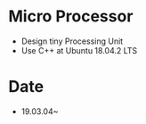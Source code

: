 # Micro Processor
* Design tiny Processing Unit 
* Use C++ at Ubuntu 18.04.2 LTS
# Date
* 19.03.04~
